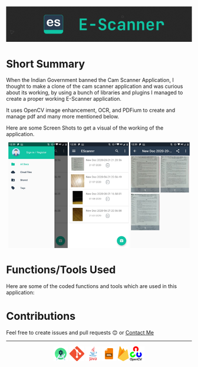 ![](https://github.com/Parneet-Raghuvanshi/EScanner-Project/blob/master/readmeresources/escanner-banner.jpg?raw=true "E-Scanner")

# Short Summary

When the Indian Government banned the Cam Scanner Application, I thought to make a clone of the cam scanner application and was curious about its working, by using a bunch of libraries and plugins I managed to create a proper working E-Scanner application.

It uses OpenCV image enhancement, OCR, and PDFium to create and manage pdf and many more mentioned below.

Here are some Screen Shots to get a visual of the working of the application.

<p align="center">
  <img src="https://github.com/Parneet-Raghuvanshi/EScanner-Project/blob/master/readmeresources/image_1.jpeg?raw=true" title="Navigation Bar" width="32%">
  <img src="https://github.com/Parneet-Raghuvanshi/EScanner-Project/blob/master/readmeresources/image_2.jpeg?raw=true" title="Dashboard" width="32%">
  <img src="https://github.com/Parneet-Raghuvanshi/EScanner-Project/blob/master/readmeresources/image_3.jpeg?raw=true" title="PDF View" width="32%">
</p>

# Functions/Tools Used

Here are some of the coded functions and tools which are used in this application:

# Contributions

Feel free to create issues and pull requests 😊 or [Contact Me](mailto:parneetraghuvanshi@gmail.com)

***

<p align="center">
  <img src="https://github.com/Parneet-Raghuvanshi/EScanner-Project/blob/master/readmeresources/android-studio.png?raw=true" title="Android Studio" height="40"/>
  <img src="https://github.com/Parneet-Raghuvanshi/EScanner-Project/blob/master/readmeresources/Git-Icon.png?raw=true" title="Git Hub" height="40"/>
  <img src="https://github.com/Parneet-Raghuvanshi/EScanner-Project/blob/master/readmeresources/java.png?raw=true" title="Java" height="40"/>
  <img src="https://github.com/Parneet-Raghuvanshi/EScanner-Project/blob/master/readmeresources/xml.png?raw=true" title="XML" height="40"/>
  <img src="https://github.com/Parneet-Raghuvanshi/EScanner-Project/blob/master/readmeresources/firebase.png?raw=true" title="Firebase" height="40"/>
  <img src="https://github.com/Parneet-Raghuvanshi/EScanner-Project/blob/master/readmeresources/opencv.png?raw=true" title="OpenCV" height="40"/>
</p>